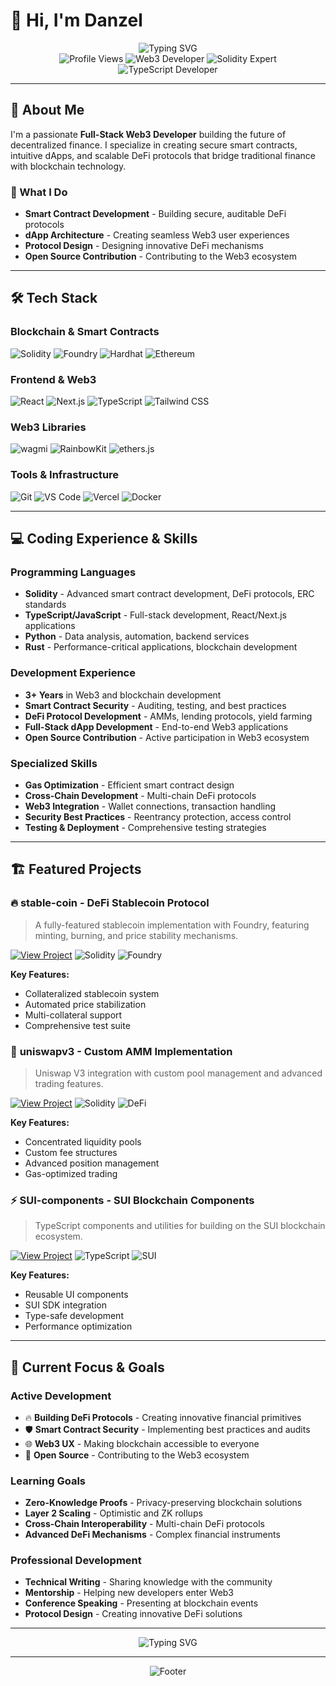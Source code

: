 # 👋 Hi, I'm Danzel

<div align="center">
  <img src="https://readme-typing-svg.herokuapp.com?font=Fira+Code&weight=500&size=28&pause=1000&color=00D4FF&center=true&vCenter=true&width=435&lines=Full-Stack+Web3+Developer;Smart+Contract+Engineer;DeFi+Protocol+Builder" alt="Typing SVG" />
</div>

<div align="center">
  <img src="https://komarev.com/ghpvc/?username=niceDanzel&style=flat-square&color=blue" alt="Profile Views" />
  <img src="https://img.shields.io/badge/Web3-Developer-00D4FF?style=flat-square&logo=ethereum" alt="Web3 Developer" />
  <img src="https://img.shields.io/badge/Solidity-Expert-363636?style=flat-square&logo=solidity" alt="Solidity Expert" />
  <img src="https://img.shields.io/badge/TypeScript-Developer-3178C6?style=flat-square&logo=typescript" alt="TypeScript Developer" />
</div>

---

## 🚀 About Me

I'm a passionate **Full-Stack Web3 Developer** building the future of decentralized finance. I specialize in creating secure smart contracts, intuitive dApps, and scalable DeFi protocols that bridge traditional finance with blockchain technology.

### 🎯 What I Do
- **Smart Contract Development** - Building secure, auditable DeFi protocols
- **dApp Architecture** - Creating seamless Web3 user experiences
- **Protocol Design** - Designing innovative DeFi mechanisms
- **Open Source Contribution** - Contributing to the Web3 ecosystem

---

## 🛠️ Tech Stack

### **Blockchain & Smart Contracts**
![Solidity](https://img.shields.io/badge/Solidity-363636?style=for-the-badge&logo=solidity&logoColor=white)
![Foundry](https://img.shields.io/badge/Foundry-FF6B35?style=for-the-badge&logo=foundry&logoColor=white)
![Hardhat](https://img.shields.io/badge/Hardhat-F7DF1E?style=for-the-badge&logo=hardhat&logoColor=black)
![Ethereum](https://img.shields.io/badge/Ethereum-3C3C3D?style=for-the-badge&logo=ethereum&logoColor=white)

### **Frontend & Web3**
![React](https://img.shields.io/badge/React-20232A?style=for-the-badge&logo=react&logoColor=61DAFB)
![Next.js](https://img.shields.io/badge/Next.js-000000?style=for-the-badge&logo=next.js&logoColor=white)
![TypeScript](https://img.shields.io/badge/TypeScript-3178C6?style=for-the-badge&logo=typescript&logoColor=white)
![Tailwind CSS](https://img.shields.io/badge/Tailwind_CSS-38B2AC?style=for-the-badge&logo=tailwind-css&logoColor=white)

### **Web3 Libraries**
![wagmi](https://img.shields.io/badge/wagmi-000000?style=for-the-badge&logo=wagmi&logoColor=white)
![RainbowKit](https://img.shields.io/badge/RainbowKit-000000?style=for-the-badge&logo=rainbowkit&logoColor=white)
![ethers.js](https://img.shields.io/badge/ethers.js-000000?style=for-the-badge&logo=ethers.js&logoColor=white)

### **Tools & Infrastructure**
![Git](https://img.shields.io/badge/Git-F05032?style=for-the-badge&logo=git&logoColor=white)
![VS Code](https://img.shields.io/badge/VS_Code-007ACC?style=for-the-badge&logo=visual-studio-code&logoColor=white)
![Vercel](https://img.shields.io/badge/Vercel-000000?style=for-the-badge&logo=vercel&logoColor=white)
![Docker](https://img.shields.io/badge/Docker-2496ED?style=for-the-badge&logo=docker&logoColor=white)

---

## 💻 Coding Experience & Skills

### **Programming Languages**
- **Solidity** - Advanced smart contract development, DeFi protocols, ERC standards
- **TypeScript/JavaScript** - Full-stack development, React/Next.js applications
- **Python** - Data analysis, automation, backend services
- **Rust** - Performance-critical applications, blockchain development

### **Development Experience**
- **3+ Years** in Web3 and blockchain development
- **Smart Contract Security** - Auditing, testing, and best practices
- **DeFi Protocol Development** - AMMs, lending protocols, yield farming
- **Full-Stack dApp Development** - End-to-end Web3 applications
- **Open Source Contribution** - Active participation in Web3 ecosystem

### **Specialized Skills**
- **Gas Optimization** - Efficient smart contract design
- **Cross-Chain Development** - Multi-chain DeFi protocols
- **Web3 Integration** - Wallet connections, transaction handling
- **Security Best Practices** - Reentrancy protection, access control
- **Testing & Deployment** - Comprehensive testing strategies

---

## 🏗️ Featured Projects

### 🔥 **stable-coin** - DeFi Stablecoin Protocol
> A fully-featured stablecoin implementation with Foundry, featuring minting, burning, and price stability mechanisms.

[![View Project](https://img.shields.io/badge/View_Project-00D4FF?style=for-the-badge&logo=github)](https://github.com/niceDanzel/stable-coin)
![Solidity](https://img.shields.io/badge/Solidity-363636?style=flat-square&logo=solidity)
![Foundry](https://img.shields.io/badge/Foundry-FF6B35?style=flat-square&logo=foundry)

**Key Features:**
- Collateralized stablecoin system
- Automated price stabilization
- Multi-collateral support
- Comprehensive test suite

### 🦄 **uniswapv3** - Custom AMM Implementation
> Uniswap V3 integration with custom pool management and advanced trading features.

[![View Project](https://img.shields.io/badge/View_Project-00D4FF?style=for-the-badge&logo=github)](https://github.com/niceDanzel/uniswapv3)
![Solidity](https://img.shields.io/badge/Solidity-363636?style=flat-square&logo=solidity)
![DeFi](https://img.shields.io/badge/DeFi-000000?style=flat-square&logo=defi)

**Key Features:**
- Concentrated liquidity pools
- Custom fee structures
- Advanced position management
- Gas-optimized trading

### ⚡ **SUI-components** - SUI Blockchain Components
> TypeScript components and utilities for building on the SUI blockchain ecosystem.

[![View Project](https://img.shields.io/badge/View_Project-00D4FF?style=for-the-badge&logo=github)](https://github.com/niceDanzel/SUI-components)
![TypeScript](https://img.shields.io/badge/TypeScript-3178C6?style=flat-square&logo=typescript)
![SUI](https://img.shields.io/badge/SUI-6FBBCA?style=flat-square&logo=sui)

**Key Features:**
- Reusable UI components
- SUI SDK integration
- Type-safe development
- Performance optimization

---

## 🎯 Current Focus & Goals

### **Active Development**
- 🔥 **Building DeFi Protocols** - Creating innovative financial primitives
- 🛡️ **Smart Contract Security** - Implementing best practices and audits
- 🌐 **Web3 UX** - Making blockchain accessible to everyone
- 🤝 **Open Source** - Contributing to the Web3 ecosystem

### **Learning Goals**
- **Zero-Knowledge Proofs** - Privacy-preserving blockchain solutions
- **Layer 2 Scaling** - Optimistic and ZK rollups
- **Cross-Chain Interoperability** - Multi-chain DeFi protocols
- **Advanced DeFi Mechanisms** - Complex financial instruments

### **Professional Development**
- **Technical Writing** - Sharing knowledge with the community
- **Mentorship** - Helping new developers enter Web3
- **Conference Speaking** - Presenting at blockchain events
- **Protocol Design** - Creating innovative DeFi solutions

---

<div align="center">
  <img src="https://readme-typing-svg.herokuapp.com?font=Fira+Code&weight=500&size=20&pause=1000&color=00D4FF&center=true&vCenter=true&width=435&lines=Ready+to+build+the+future+of+DeFi;Let's+connect+and+collaborate!" alt="Typing SVG" />
</div>

---

<div align="center">
  <img src="https://capsule-render.vercel.app/api?type=waving&color=00D4FF&height=100&section=footer" alt="Footer" />
</div>
